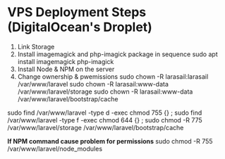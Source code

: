 # VPS Deployment Steps (DigitalOcean's Droplet)

1. Link Storage
2. Install imagemagick and php-imagick package in sequence
sudo apt install imagemagick php-imagick
3. Install Node & NPM on the server
4. Change ownership & pwemissions
sudo chown -R larasail:larasail /var/www/laravel
sudo chown -R larasail:www-data /var/www/laravel/storage
sudo chown -R larasail:www-data /var/www/laravel/bootstrap/cache

sudo find /var/www/laravel -type d -exec chmod 755 {} \;
sudo find /var/www/laravel -type f -exec chmod 644 {} \;
sudo chmod -R 775 /var/www/laravel/storage /var/www/laravel/bootstrap/cache

**If NPM command cause problem for permissions**
sudo chmod -R 755 /var/www/laravel/node_modules
